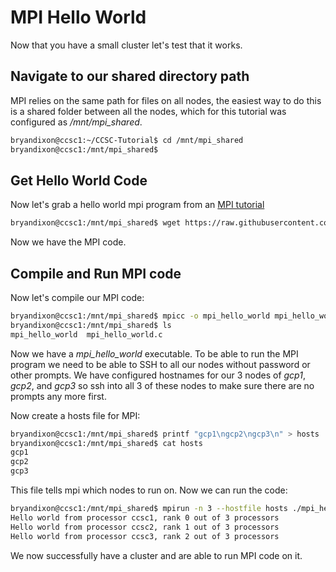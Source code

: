 # MPI Hello World

Now that you have a small cluster let's test that it works.

## Navigate to our shared directory path

MPI relies on the same path for files on all nodes, the easiest way to do this is a shared folder between all the nodes, which for this tutorial was configured as */mnt/mpi_shared*.

```bash
bryandixon@ccsc1:~/CCSC-Tutorial$ cd /mnt/mpi_shared
bryandixon@ccsc1:/mnt/mpi_shared$
```

## Get Hello World Code

Now let's grab a hello world mpi program from an [MPI tutorial](https://github.com/mpitutorial/mpitutorial/blob/gh-pages/tutorials/mpi-hello-world/code/mpi_hello_world.c)

```bash
bryandixon@ccsc1:/mnt/mpi_shared$ wget https://raw.githubusercontent.com/mpitutorial/mpitutorial/gh-pages/tutorials/mpi-hello-world/code/mpi_hello_world.c
```

Now we have the MPI code.

## Compile and Run MPI code

Now let's compile our MPI code:

```bash
bryandixon@ccsc1:/mnt/mpi_shared$ mpicc -o mpi_hello_world mpi_hello_world.c
bryandixon@ccsc1:/mnt/mpi_shared$ ls
mpi_hello_world  mpi_hello_world.c
```

Now we have a *mpi_hello_world* executable. To be able to run the MPI program we need to be able to SSH to all our nodes without password or other prompts. We have configured hostnames for our 3 nodes of *gcp1*, *gcp2*, and *gcp3* so ssh into all 3 of these nodes to make sure there are no prompts any more first.

Now create a hosts file for MPI:

```bash
bryandixon@ccsc1:/mnt/mpi_shared$ printf "gcp1\ngcp2\ngcp3\n" > hosts
bryandixon@ccsc1:/mnt/mpi_shared$ cat hosts
gcp1
gcp2
gcp3
```

This file tells mpi which nodes to run on. Now we can run the code:

```bash
bryandixon@ccsc1:/mnt/mpi_shared$ mpirun -n 3 --hostfile hosts ./mpi_hello_world
Hello world from processor ccsc1, rank 0 out of 3 processors
Hello world from processor ccsc2, rank 1 out of 3 processors
Hello world from processor ccsc3, rank 2 out of 3 processors
```

We now successfully have a cluster and are able to run MPI code on it.
